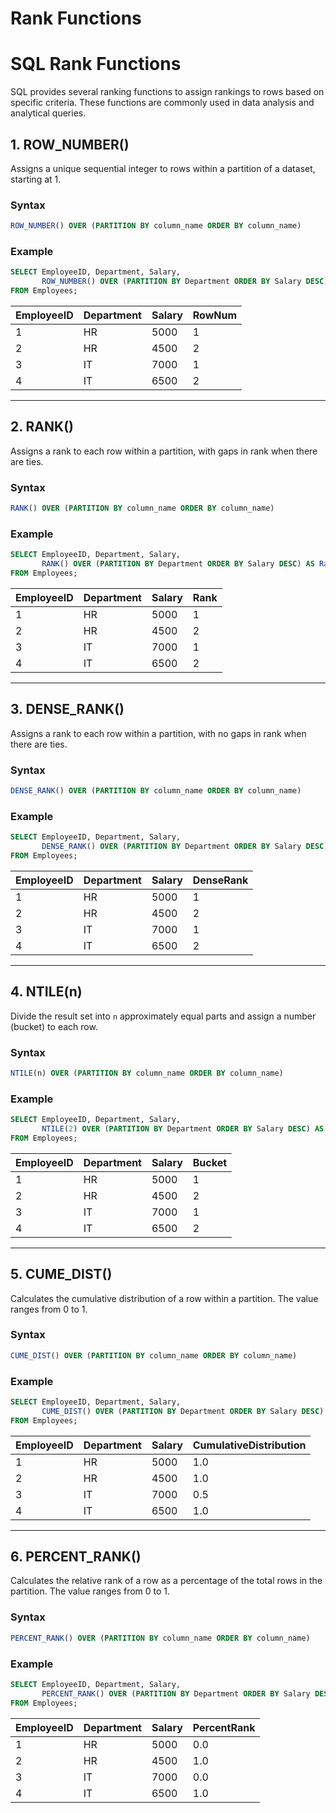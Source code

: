 # Rank Functions

# SQL Rank Functions

SQL provides several ranking functions to assign rankings to rows based on specific criteria. These functions are commonly used in data analysis and analytical queries.

## 1. ROW_NUMBER()

Assigns a unique sequential integer to rows within a partition of a dataset, starting at 1.

### Syntax

```sql
ROW_NUMBER() OVER (PARTITION BY column_name ORDER BY column_name)
```

### Example

```sql
SELECT EmployeeID, Department, Salary,
       ROW_NUMBER() OVER (PARTITION BY Department ORDER BY Salary DESC) AS RowNum
FROM Employees;

```

| EmployeeID | Department | Salary | RowNum |
| --- | --- | --- | --- |
| 1 | HR | 5000 | 1 |
| 2 | HR | 4500 | 2 |
| 3 | IT | 7000 | 1 |
| 4 | IT | 6500 | 2 |

---

## 2. RANK()

Assigns a rank to each row within a partition, with gaps in rank when there are ties.

### Syntax

```sql
RANK() OVER (PARTITION BY column_name ORDER BY column_name)

```

### Example

```sql
SELECT EmployeeID, Department, Salary,
       RANK() OVER (PARTITION BY Department ORDER BY Salary DESC) AS Rank
FROM Employees;

```

| EmployeeID | Department | Salary | Rank |
| --- | --- | --- | --- |
| 1 | HR | 5000 | 1 |
| 2 | HR | 4500 | 2 |
| 3 | IT | 7000 | 1 |
| 4 | IT | 6500 | 2 |

---

## 3. DENSE_RANK()

Assigns a rank to each row within a partition, with no gaps in rank when there are ties.

### Syntax

```sql
DENSE_RANK() OVER (PARTITION BY column_name ORDER BY column_name)

```

### Example

```sql
SELECT EmployeeID, Department, Salary,
       DENSE_RANK() OVER (PARTITION BY Department ORDER BY Salary DESC) AS DenseRank
FROM Employees;

```

| EmployeeID | Department | Salary | DenseRank |
| --- | --- | --- | --- |
| 1 | HR | 5000 | 1 |
| 2 | HR | 4500 | 2 |
| 3 | IT | 7000 | 1 |
| 4 | IT | 6500 | 2 |

---

## 4. NTILE(n)

Divide the result set into `n` approximately equal parts and assign a number (bucket) to each row.

### Syntax

```sql
NTILE(n) OVER (PARTITION BY column_name ORDER BY column_name)

```

### Example

```sql
SELECT EmployeeID, Department, Salary,
       NTILE(2) OVER (PARTITION BY Department ORDER BY Salary DESC) AS Bucket
FROM Employees;

```

| EmployeeID | Department | Salary | Bucket |
| --- | --- | --- | --- |
| 1 | HR | 5000 | 1 |
| 2 | HR | 4500 | 2 |
| 3 | IT | 7000 | 1 |
| 4 | IT | 6500 | 2 |

---

## 5. CUME_DIST()

Calculates the cumulative distribution of a row within a partition. The value ranges from 0 to 1.

### Syntax

```sql
CUME_DIST() OVER (PARTITION BY column_name ORDER BY column_name)

```

### Example

```sql
SELECT EmployeeID, Department, Salary,
       CUME_DIST() OVER (PARTITION BY Department ORDER BY Salary DESC) AS CumulativeDistribution
FROM Employees;

```

| EmployeeID | Department | Salary | CumulativeDistribution |
| --- | --- | --- | --- |
| 1 | HR | 5000 | 1.0 |
| 2 | HR | 4500 | 1.0 |
| 3 | IT | 7000 | 0.5 |
| 4 | IT | 6500 | 1.0 |

---

## 6. PERCENT_RANK()

Calculates the relative rank of a row as a percentage of the total rows in the partition. The value ranges from 0 to 1.

### Syntax

```sql
PERCENT_RANK() OVER (PARTITION BY column_name ORDER BY column_name)

```

### Example

```sql
SELECT EmployeeID, Department, Salary,
       PERCENT_RANK() OVER (PARTITION BY Department ORDER BY Salary DESC) AS PercentRank
FROM Employees;

```

| EmployeeID | Department | Salary | PercentRank |
| --- | --- | --- | --- |
| 1 | HR | 5000 | 0.0 |
| 2 | HR | 4500 | 1.0 |
| 3 | IT | 7000 | 0.0 |
| 4 | IT | 6500 | 1.0 |